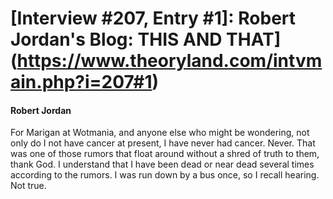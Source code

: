 # [Interview #207, Entry #1]: Robert Jordan's Blog: THIS AND THAT](https://www.theoryland.com/intvmain.php?i=207#1)

#### Robert Jordan

For Marigan at Wotmania, and anyone else who might be wondering, not only do I not have cancer at present, I have never had cancer. Never. That was one of those rumors that float around without a shred of truth to them, thank God. I understand that I have been dead or near dead several times according to the rumors. I was run down by a bus once, so I recall hearing. Not true.


